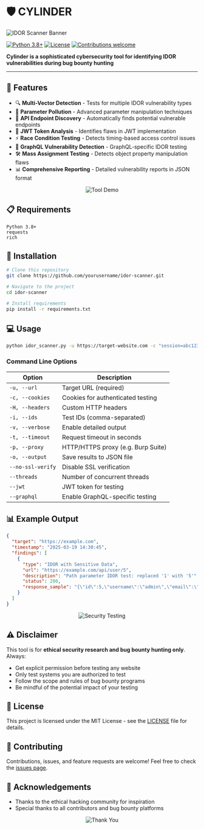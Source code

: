 # 🛡️ CYLINDER
  
![IDOR Scanner Banner](https://user-images.githubusercontent.com/74038190/225813708-98b745f2-7d22-48cf-9150-083f1b00d6c9.gif)

[![Python 3.8+](https://img.shields.io/badge/Python-3.8+-blue.svg)](https://www.python.org/downloads/)
[![License](https://img.shields.io/badge/License-MIT-green.svg)](LICENSE)
[![Contributions welcome](https://img.shields.io/badge/Contributions-welcome-orange.svg)](https://github.com/yourusername/idor-scanner/issues)

**Cylinder is a sophisticated cybersecurity tool for identifying IDOR vulnerabilities during bug bounty hunting**

---

## 🚀 Features

- 🔍 **Multi-Vector Detection** - Tests for multiple IDOR vulnerability types
- 🔄 **Parameter Pollution** - Advanced parameter manipulation techniques
- 📡 **API Endpoint Discovery** - Automatically finds potential vulnerable endpoints
- 🔐 **JWT Token Analysis** - Identifies flaws in JWT implementation
- ⚡ **Race Condition Testing** - Detects timing-based access control issues
- 🔗 **GraphQL Vulnerability Detection** - GraphQL-specific IDOR testing
- 🛠️ **Mass Assignment Testing** - Detects object property manipulation flaws
- 📊 **Comprehensive Reporting** - Detailed vulnerability reports in JSON format

<div align="center">
  
![Tool Demo](https://user-images.githubusercontent.com/74038190/216122041-518ac897-8d92-4c6b-9b3f-ca01dcaf38ee.png)

</div>

## 📋 Requirements

```
Python 3.8+
requests
rich
```

## 🔧 Installation

```bash
# Clone this repository
git clone https://github.com/yourusername/idor-scanner.git

# Navigate to the project
cd idor-scanner

# Install requirements
pip install -r requirements.txt
```

## 💻 Usage

```bash
python idor_scanner.py -u https://target-website.com -c "session=abc123" -v -o results.json
```

### Command Line Options

| Option | Description |
|--------|-------------|
| `-u, --url` | Target URL (required) |
| `-c, --cookies` | Cookies for authenticated testing |
| `-H, --headers` | Custom HTTP headers |
| `-i, --ids` | Test IDs (comma-separated) |
| `-v, --verbose` | Enable detailed output |
| `-t, --timeout` | Request timeout in seconds |
| `-p, --proxy` | HTTP/HTTPS proxy (e.g. Burp Suite) |
| `-o, --output` | Save results to JSON file |
| `--no-ssl-verify` | Disable SSL verification |
| `--threads` | Number of concurrent threads |
| `--jwt` | JWT token for testing |
| `--graphql` | Enable GraphQL-specific testing |

## 📊 Example Output

```json
{
  "target": "https://example.com",
  "timestamp": "2025-03-19 14:30:45",
  "findings": [
    {
      "type": "IDOR with Sensitive Data",
      "url": "https://example.com/api/user/5",
      "description": "Path parameter IDOR test: replaced '1' with '5'",
      "status": 200,
      "response_sample": "{\"id\":5,\"username\":\"admin\",\"email\":\"admin@example.com\"}"
    }
  ]
}
```

<div align="center">
  
![Security Testing](https://user-images.githubusercontent.com/74038190/212284158-e840e285-664b-44d7-b79b-e264b5e54825.gif)

</div>

## ⚠️ Disclaimer

This tool is for **ethical security research and bug bounty hunting only**. Always:

- Get explicit permission before testing any website
- Only test systems you are authorized to test
- Follow the scope and rules of bug bounty programs
- Be mindful of the potential impact of your testing

## 📜 License

This project is licensed under the MIT License - see the [LICENSE](LICENSE) file for details.

## 🤝 Contributing

Contributions, issues, and feature requests are welcome! Feel free to check the [issues page](https://github.com/yourusername/idor-scanner/issues).

## 🙏 Acknowledgements

- Thanks to the ethical hacking community for inspiration
- Special thanks to all contributors and bug bounty platforms

<div align="center">
  
![Thank You](https://user-images.githubusercontent.com/74038190/212284100-561aa473-3905-4a80-b561-0d28506553ee.gif)

</div>
